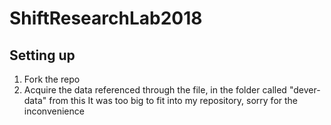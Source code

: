 # ShiftResearchLab2018

## Setting up
1. Fork the repo
2. Acquire the data referenced through the file, in the folder called "dever-data" from this <source>
It was too big to fit into my repository, sorry for the inconvenience
